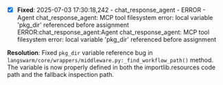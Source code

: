 - [x] **Fixed**: 2025-07-03 17:30:18,242 - chat_response_agent - ERROR - Agent chat_response_agent: MCP tool filesystem error: local variable 'pkg_dir' referenced before assignment
ERROR:chat_response_agent:Agent chat_response_agent: MCP tool filesystem error: local variable 'pkg_dir' referenced before assignment

**Resolution**: Fixed `pkg_dir` variable reference bug in `langswarm/core/wrappers/middleware.py:_find_workflow_path()` method. The variable is now properly defined in both the importlib.resources code path and the fallback inspection path.

